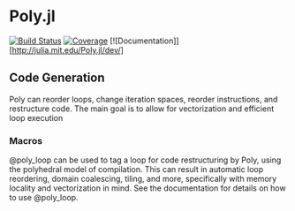 # Poly.jl

[![Build Status](https://github.com/mjulian31/Poly.jl/workflows/CI/badge.svg)](https://github.com/mjulian31/Poly.jl/actions)
[![Coverage](https://codecov.io/gh/mjulian31/Poly.jl/branch/master/graph/badge.svg)](https://codecov.io/gh/mjulian31/Poly.jl)
[![Documentation]][http://julia.mit.edu/Poly.jl/dev/]

## Code Generation
Poly can reorder loops, change iteration spaces, reorder instructions, and restructure code. The main goal is to allow for vectorization and efficient loop execution

### Macros
@poly_loop can be used to tag a loop for code restructuring by Poly, using the polyhedral model of compilation. This can result in automatic loop reordering, domain coalescing, tiling, and more, specifically with memory locality and vectorization in mind. See the documentation for details on how to use @poly_loop.
